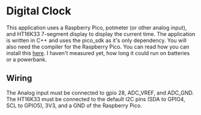 # Digital Clock
This application uses a Raspberry Pico, potmeter (or other analog input), and HT16K33 7-segment display to display the current time.
The application is written in C++ and uses the pico_sdk as it's only dependency.
You will also need the compiler for the Raspberry Pico.
You can read how you can install this [here](https://datasheets.raspberrypi.com/pico/getting-started-with-pico.pdf).
I haven't measured yet, how long it could run on batteries or a powerbank.

## Wiring
The Analog input must be connected to gpio 28, ADC_VREF, and ADC_GND. The HT16K33 must be connected to the default I2C pins (SDA to GPIO4, SCL to GPIO5), 3V3, and a GND of the Raspberry Pico.